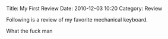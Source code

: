Title: My First Review
Date: 2010-12-03 10:20
Category: Review

Following is a review of my favorite mechanical keyboard.

What the fuck man
